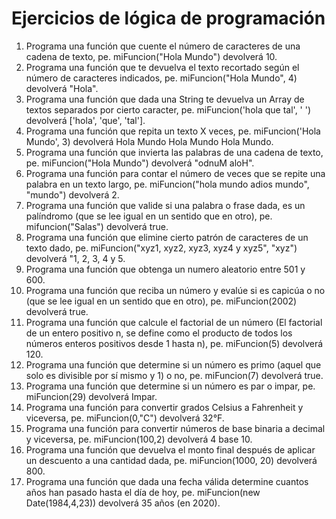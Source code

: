 # Ejercicios de lógica de programación
1) Programa una función que cuente el número de caracteres de una cadena de texto, pe. miFuncion("Hola Mundo") devolverá 10.
2) Programa una función que te devuelva el texto recortado según el número de caracteres indicados, pe. miFuncion("Hola Mundo", 4) devolverá "Hola".
3) Programa una función que dada una String te devuelva un Array de textos separados por cierto caracter, pe. miFuncion('hola que tal', ' ') devolverá ['hola', 'que', 'tal'].
4) Programa una función que repita un texto X veces, pe. miFuncion('Hola Mundo', 3) devolverá Hola Mundo Hola Mundo Hola Mundo.
5) Programa una función que invierta las palabras de una cadena de texto, pe. miFuncion("Hola Mundo") devolverá "odnuM aloH".
6) Programa una función para contar el número de veces que se repite una palabra en un texto largo, pe. miFuncion("hola mundo adios mundo", "mundo") devolverá 2.
7) Programa una función que valide si una palabra o frase dada, es un palíndromo (que se lee igual en un sentido que en otro), pe. mifuncion("Salas") devolverá true.
8) Programa una función que elimine cierto patrón de caracteres de un texto dado, pe. miFuncion("xyz1, xyz2, xyz3, xyz4 y xyz5", "xyz") devolverá  "1, 2, 3, 4 y 5.
9) Programa una función que obtenga un numero aleatorio entre 501 y 600.
10) Programa una función que reciba un número y evalúe si es capicúa o no (que se lee igual en un sentido que en otro), pe. miFuncion(2002) devolverá true.
11) Programa una función que calcule el factorial de un número (El factorial de un entero positivo n, se define como el producto de todos los números enteros positivos desde 1 hasta n), pe. miFuncion(5) devolverá 120.
12) Programa una función que determine si un número es primo (aquel que solo es divisible por sí mismo y 1) o no, pe. miFuncion(7) devolverá true.
13) Programa una función que determine si un número es par o impar, pe. miFuncion(29) devolverá Impar.
14) Programa una función para convertir grados Celsius a Fahrenheit y viceversa, pe. miFuncion(0,"C") devolverá 32°F.
15) Programa una función para convertir números de base binaria a decimal y viceversa, pe. miFuncion(100,2) devolverá 4 base 10.
16) Programa una función que devuelva el monto final después de aplicar un descuento a una cantidad dada, pe. miFuncion(1000, 20) devolverá 800.
17) Programa una función que dada una fecha válida determine cuantos años han pasado hasta el día de hoy, pe. miFuncion(new Date(1984,4,23)) devolverá 35 años (en 2020).